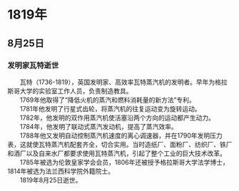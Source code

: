 # 1819年
## 8月25日
### 发明家瓦特逝世
　　瓦特（1736-1819），英国发明家、高效率瓦特蒸汽机的发明者。早年为格拉斯哥大学的实验室工作人员，负责制造教具。<br>　　1769年他取得了“降低火机的蒸汽和燃料消耗量的新方法”专利。<br>　　1781年他发明了行星式齿轮，将蒸汽机的往复运动变为旋转运动。<br>　　1782年，他发明的双作用蒸汽机使活塞沿两个方向的运动都产生动力。<br>　　1784年，他发明了联动式蒸汽发动机，提高了蒸汽效率。<br>　　1788年他又发明自动控制蒸汽机速度的离心调速器，并在1790年发明压力表，这就使瓦特蒸汽机配套齐全，切合实用。当时造纸厂、面粉厂、纺织厂、铁厂和酒厂以及自来水厂都要求使用瓦特蒸汽机，引起了整个工业的巨大技术改革。<br>　　1785年被选为伦敦皇家学会会员，1806年还被授予格拉斯哥大学法学博士，1814年被选为法兰西科学院外籍院士。<br>　　1819年8月25日逝世。
<comment/>